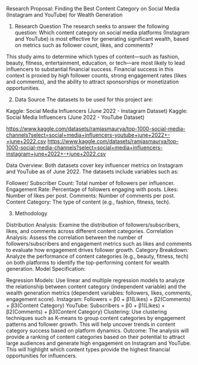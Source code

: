 Research Proposal: Finding the Best Content Category on Social Media (Instagram and YouTube) for Wealth Generation


1) Research Question
The research seeks to answer the following question:
Which content category on social media platforms (Instagram and YouTube) is most effective for generating significant wealth, based on metrics such as follower count, likes, and comments?

This study aims to determine which types of content—such as fashion, beauty, fitness, entertainment, education, or tech—are most likely to lead influencers to substantial financial success. Financial success in this context is proxied by high follower counts, strong engagement rates (likes and comments), and the ability to attract sponsorships or monetization opportunities.

2) Data Source
The datasets to be used for this project are:

Kaggle: Social Media Influencers (June 2022 - Instagram Dataset)
Kaggle: Social Media Influencers (June 2022 - YouTube Dataset)

https://www.kaggle.com/datasets/ramjasmaurya/top-1000-social-media-channels?select=social+media+influencers-youtube+june+2022+-+june+2022.csv
https://www.kaggle.com/datasets/ramjasmaurya/top-1000-social-media-channels?select=social+media+influencers-instagram+june+2022+-+june+2022.csv

Data Overview: Both datasets cover key influencer metrics on Instagram and YouTube as of June 2022. The datasets include variables such as:

Follower/ Subscriber Count: Total number of followers per influencer.
Engagement Rate: Percentage of followers engaging with posts.
Likes: Number of likes per post.
Comments: Number of comments per post.
Content Category: The type of content (e.g., fashion, fitness, tech).


3) Methodology

Distribution Analysis: Examine the distribution of followers/subscribers, likes, and comments across different content categories.
Correlation Analysis: Assess the correlation between the number of followers/subscribers and engagement metrics such as likes and comments to evaluate how engagement drives follower growth.
Category Breakdown: Analyze the performance of content categories (e.g., beauty, fitness, tech) on both platforms to identify the top-performing content for wealth generation.
Model Specification:

Regression Models: Use linear and multiple regression models to analyze the relationship between content category (independent variable) and the wealth generation metrics (dependent variables: followers, likes, comments, engagement score).
Instagram: Followers = β0 + β1(Likes) + β2(Comments) + β3(Content Category)
YouTube: Subscribers = β0 + β1(Likes) + β2(Comments) + β3(Content Category)
Clustering: Use clustering techniques such as K-means to group content categories by engagement patterns and follower growth. This will help uncover trends in content category success based on platform dynamics.
Outcome: The analysis will provide a ranking of content categories based on their potential to attract large audiences and generate high engagement on Instagram and YouTube. This will highlight which content types provide the highest financial opportunities for influencers.








